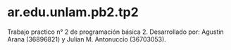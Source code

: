 # ar.edu.unlam.pb2.tp2
Trabajo practico n° 2 de programación básica 2. Desarrollado por: Agustin Arana (36896821) y Julian M. Antonuccio (36703053).
